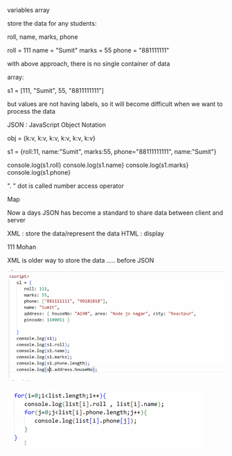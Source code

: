 
variables
array

store the data for any students:

roll, name, marks, phone

roll = 111
name = "Sumit"
marks = 55
phone = "881111111"


with above approach, there is no single container of data

array:

s1 = [111, "Sumit", 55, "8811111111"]

but values are not having labels, so it will become difficult when we want to process the data  


JSON :  JavaScript Object Notation


obj = {k:v, k:v, k:v, k:v, k:v, k:v}


s1 = {roll:11, name:"Sumit", marks:55, phone="88111111111", name:"Sumit"}

console.log(s1.roll}
console.log(s1.name}
console.log(s1.marks}
console.log(s1.phone}

". " dot is called number access operator


Map

Now a days JSON has become a standard to share data between client and server 

XML : store the data/represent the data
HTML : display

<student>
    <roll>111</roll>
    <name>Mohan</name>
</student>

XML is older way  to store the data ..... before JSON


![alt text](image.png)


![alt text](image-1.png)

